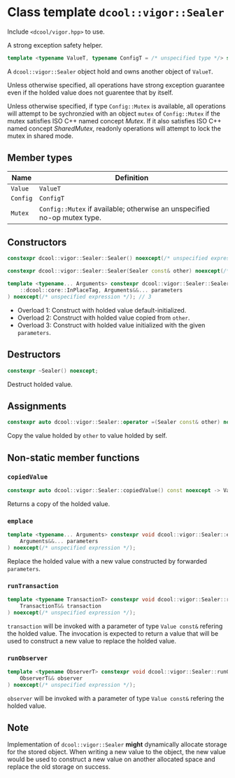 # Class template `dcool::vigor::Sealer`

Include `<dcool/vigor.hpp>` to use.

A strong exception safety helper.

```cpp
template <typename ValueT, typename ConfigT = /* unspecified type */> struct dcool::vigor::Sealer;
```

A `dcool::vigor::Sealer` object hold and owns another object of `ValueT`.

Unless otherwise specified, all operations have strong exception guarantee even if the holded value does not guarentee that by itself.

Unless otherwise specified, if type `Config::Mutex` is available, all operations will attempt to be sychronzied with an object `mutex` of `Config::Mutex` if the mutex satisfies ISO C++ named concept *Mutex*. If it also satisfies ISO C++ named concept *SharedMutex*, readonly operations will attempt to lock the mutex in shared mode.

## Member types

| Name | Definition |
| - | - |
| `Value` | `ValueT` |
| `Config` | `ConfigT` |
| `Mutex` | `Config::Mutex` if available; otherwise an unspecified no-op mutex type. |

## Constructors

```cpp
constexpr dcool::vigor::Sealer::Sealer() noexcept(/* unspecified expression */); // 1

constexpr dcool::vigor::Sealer::Sealer(Sealer const& other) noexcept(/* unspecified expression */); // 2

template <typename... Arguments> constexpr dcool::vigor::Sealer::Sealer(
	::dcool::core::InPlaceTag, Arguments&&... parameters
) noexcept(/* unspecified expression */); // 3
```

- Overload 1: Construct with holded value default-initialized.
- Overload 2: Construct with holded value copied from `other`.
- Overload 3: Construct with holded value initialized with the given `parameters`.

## Destructors

```cpp
constexpr ~Sealer() noexcept;
```

Destruct holded value.

## Assignments

```cpp
constexpr auto dcool::vigor::Sealer::operator =(Sealer const& other) noexcept(/* unspecified expression */) -> Sealer&;
```

Copy the value holded by `other` to value holded by self.

## Non-static member functions

### `copiedValue`

```cpp
constexpr auto dcool::vigor::Sealer::copiedValue() const noexcept -> Value
```

Returns a copy of the holded value.

### `emplace`

```cpp
template <typename... Arguments> constexpr void dcool::vigor::Sealer::emplace(
	Arguments&&... parameters
) noexcept(/* unspecified expression */);
```

Replace the holded value with a new value constructed by forwarded `parameters`.

### `runTransaction`

```cpp
template <typename TransactionT> constexpr void dcool::vigor::Sealer::runTransaction(
	TransactionT&& transaction
) noexcept(/* unspecified expression */);
```

`transaction` will be invoked with a parameter of type `Value const&` refering the holded value. The invocation is expected to return a value that will be used to construct a new value to replace the holded value.

### `runObserver`

```cpp
template <typename ObserverT> constexpr void dcool::vigor::Sealer::runObserver(
	ObserverT&& observer
) noexcept(/* unspecified expression */);
```

`observer` will be invoked with a parameter of type `Value const&` refering the holded value.

## Note

Implementation of `dcool::vigor::Sealer` **might** dynamically allocate storage for the stored object. When writing a new value to the object, the new value would be used to construct a new value on another allocated space and replace the old storage on success.

